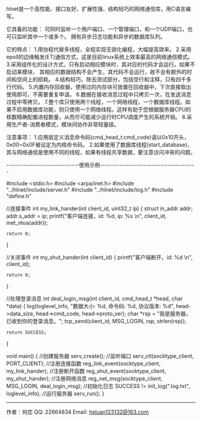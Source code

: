 hlnet是一个高性能、接口友好、扩展性强、结构轻巧的网络通信库，用C语言编写。

它具备的功能：
可同时监听一个用户端口、一个管理端口，和一个UDP端口，也可只监听其中一个或多个。
拥有异步日志功能和异步的数据库队列。

它的特点：
1.用协程代替多线程，全程实现无锁化编程，大幅提高效率。
2.采用epoll的边缘触发(ET)通信方式，这是目前linux系统上效率最高的网络通信模式。
3.采用组件化的设计方式，只有启动相应模块时，其对应的代码才会运行。如果不启动某模块，
  其相应的数据结构不会产生，其代码不会运行，故不会有额外的时间和空间上的损耗。
4.结构轻巧，除去测试部分，包括空行和注释，只有四千多行代码。
5.内置内存回收器，使用过的内存块可放置在回收器中，下次直接取出使用即可，不需要重复申请。
6.数据在接收消息过程中只拷贝一次，在发送消息过程中零拷贝。
7.整个库只使用两个线程，一个网络线程，一个数据库线程。如果不启用数据库功能，则只使用一个网络线程。这样有助于您根据服务器CPU的核数精确配置进程数量，从而尽可能减少运行时CPU调度产生的系统开销。
8.采用生产者-消费者模式，模块间协作非常轻量级。

注意事项：
1.应用层定义消息命令码(cmd_head_t:cmd_code)请以0x10开头，0x00~0x0F被设定为内核命令码。
2.如果使用了数据库线程(start_database)，其与网络通信是使用不同的线程，如果有线程共享数据，要注意访问冲突的问题。

------------------------------使用示例----------------------------------------

#include <stdio.h>
#include <arpa/inet.h>
#include "../hlnet/include/server.h"
#include "../hlnet/include/log.h"
#include "define.h"

//连接事件
int my_link_hander(int client_id, uint32_t ip)
{
	struct in_addr addr;
	addr.s_addr = ip;
	printf("客户端连接，id: %d, ip: %s \n", client_id, inet_ntoa(addr));

	return 0;
}

//关闭事件
int my_shut_hander(int client_id)
{
	printf("客户端断开，id: %d \n", client_id);

	return 0;
}

//处理登录消息
int deal_login_msg(int client_id, cmd_head_t *head, char *data)
{
	log(loglevel_info, "数据大小: %d, 命令码: %d, 协议版本: %d", 
		head->data_size, head->cmd_code, head->proto_ver);
	char *rsp = "我是服务器，已收到你的登录消息。";
	tcp_send(client_id, MSG_LOGIN, rsp, strlen(rsp));

	return SUCCESS;
}

void main()
{
	//创建服务器
	serv_create();
	//监听端口
	serv_ctl(socktype_client, PORT_CLIENT);
	//注册连接函数
	reg_link_event(socktype_client, my_link_hander);
	//注册断开函数
	reg_shut_event(socktype_client, my_shut_hander);
	//注册网络消息
	reg_net_msg(socktype_client, MSG_LOGIN, deal_login_msg);
	//初始化日志
	SUCCESS != init_log(".log.txt", loglevel_info);
	//运行服务器
	serv_run();
}

------------------------------------------------------------------------------

作者：何峦
QQ: 22664834
Email: heluan123132@163.com
